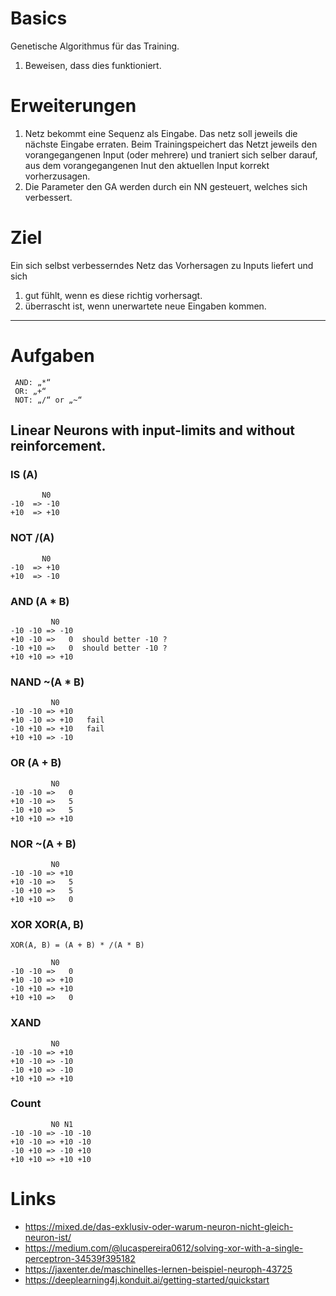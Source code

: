 # Basics

Genetische Algorithmus für das Training.
1. Beweisen, dass dies funktioniert.

# Erweiterungen

1. Netz bekommt eine Sequenz als Eingabe.
Das netz soll jeweils die nächste Eingabe erraten.
Beim Trainingspeichert das Netzt jeweils den vorangegangenen Input (oder mehrere)
und traniert sich selber darauf, aus dem vorangegangenen Inut den aktuellen Input korrekt 
vorherzusagen.
2. Die Parameter den GA werden durch ein NN gesteuert, welches sich verbessert.

# Ziel

Ein sich selbst verbesserndes Netz das Vorhersagen zu Inputs liefert und
sich 
1. gut fühlt, wenn es diese richtig vorhersagt.
2. überrascht ist, wenn unerwartete neue Eingaben kommen.

----
# Aufgaben
     AND: „*“
     OR: „+“
     NOT: „/“ or „~“
## Linear Neurons with input-limits and without reinforcement.
### IS (A)
           N0 
    -10  => -10  
    +10  => +10  

### NOT /(A)
           N0 
    -10  => +10  
    +10  => -10  

### AND (A * B)
             N0 
    -10 -10 => -10  
    +10 -10 =>   0  should better -10 ?
    -10 +10 =>   0  should better -10 ?
    +10 +10 => +10 

### NAND ~(A * B)
             N0 
    -10 -10 => +10  
    +10 -10 => +10   fail
    -10 +10 => +10   fail
    +10 +10 => -10 

### OR (A + B)
             N0 
    -10 -10 =>   0  
    +10 -10 =>   5  
    -10 +10 =>   5 
    +10 +10 => +10 

### NOR ~(A + B)
             N0 
    -10 -10 => +10 
    +10 -10 =>   5  
    -10 +10 =>   5 
    +10 +10 =>   0 

### XOR XOR(A, B)
    XOR(A, B) = (A + B) * /(A * B)

             N0 
    -10 -10 =>   0
    +10 -10 => +10  
    -10 +10 => +10 
    +10 +10 =>   0 

### XAND
             N0 
    -10 -10 => +10  
    +10 -10 => -10  
    -10 +10 => -10 
    +10 +10 => +10 

### Count
             N0 N1
    -10 -10 => -10 -10
    +10 -10 => +10 -10
    -10 +10 => -10 +10
    +10 +10 => +10 +10

# Links
* https://mixed.de/das-exklusiv-oder-warum-neuron-nicht-gleich-neuron-ist/
* https://medium.com/@lucaspereira0612/solving-xor-with-a-single-perceptron-34539f395182
* https://jaxenter.de/maschinelles-lernen-beispiel-neuroph-43725
* https://deeplearning4j.konduit.ai/getting-started/quickstart

